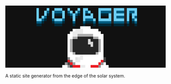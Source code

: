 ![voyager](/support/images/banner-722x280.png)

A static site generator from the edge of the solar system.
